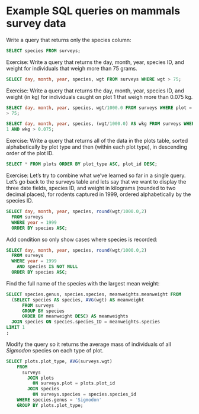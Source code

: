 Example SQL queries on mammals survey data
==========================================

Write a query that returns only the species column:
```sql
SELECT species FROM surveys;
```

Exercise: Write a query that returns the day, month, year, species ID, and
weight for individuals that weigh more than 75 grams.
```sql
SELECT day, month, year, species, wgt FROM surveys WHERE wgt > 75;
```

Exercise: Write a query that returns the day, month, year, species ID, and
weight (in kg) for individuals caught on plot 1 that weigh more than 0.075 kg.

```sql
SELECT day, month, year, species, wgt/1000.0 FROM surveys WHERE plot = 1 AND wgt
> 75;
```

```sql
SELECT day, month, year, species, (wgt/1000.0) AS wkg FROM surveys WHERE plot =
1 AND wkg > 0.075;
```

Exercise: Write a query that returns all of the data in the plots table, sorted
alphabetically by plot type and then (within each plot type), in descending
order of the plot ID.
```sql
SELECT * FROM plots ORDER BY plot_type ASC, plot_id DESC;
```

Exercise: Let’s try to combine what we’ve learned so far in a single query.
Let’s go back to the surveys table and lets say that we want to display the
three date fields, species ID, and weight in kilograms (rounded to two decimal
places), for rodents captured in 1999, ordered alphabetically by the species ID.
```sql
SELECT day, month, year, species, round(wgt/1000.0,2)
  FROM surveys
  WHERE year = 1999
  ORDER BY species ASC;
```

Add condition so only show cases where species is recorded:
```sql
SELECT day, month, year, species, round(wgt/1000.0,2)
  FROM surveys
  WHERE year = 1999
    AND species IS NOT NULL
  ORDER BY species ASC;
```

Find the full name of the species with the largest mean weight:
```sql
SELECT species.genus, species.species, meanweights.meanweight FROM 
  (SELECT species AS species, AVG(wgt) AS meanweight
      FROM surveys
      GROUP BY species
      ORDER BY meanweight DESC) AS meanweights
  JOIN species ON species.species_ID = meanweights.species
LIMIT 1
;
```

Modify the query so it returns the average mass of individuals of all *Sigmodon* species
on each type of plot.
```sql
SELECT plots.plot_type, AVG(surveys.wgt)
    FROM 
      surveys
        JOIN plots
          ON surveys.plot = plots.plot_id
        JOIN species
          ON surveys.species = species.species_id
    WHERE species.genus = 'Sigmodon'
    GROUP BY plots.plot_type;
```

